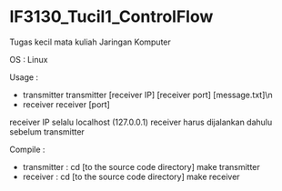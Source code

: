 # IF3130_Tucil1_ControlFlow
Tugas kecil mata kuliah Jaringan Komputer

OS : Linux

Usage :
- transmitter
	transmitter [receiver IP] [receiver port] [message.txt]\n
- receiver
	receiver [port]

receiver IP selalu localhost (127.0.0.1)
receiver harus dijalankan dahulu sebelum transmitter

Compile :
- transmitter :
	cd [to the source code directory]
	make transmitter
- receiver :
	cd [to the source code directory]
	make receiver
